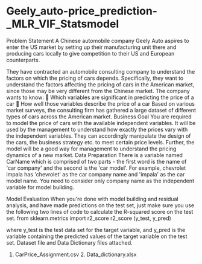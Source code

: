 # Geely_auto-price_prediction-_MLR_VIF_Statsmodel
Problem Statement 
A Chinese automobile company Geely Auto aspires to enter the US market by setting up their manufacturing unit there and producing cars locally to give competition to their US and European counterparts. 
 
They have contracted an automobile consulting company to understand the factors on which the pricing of cars depends. Specifically, they want to understand the factors affecting the pricing of cars in the American market, since those may be very different from the Chinese market. The company wants to know: 
 Which variables are significant in predicting the price of a car  How well those variables describe the price of a car 
Based on various market surveys, the consulting firm has gathered a large dataset of different types of cars across the American market. 
Business Goal 
You are required to model the price of cars with the available independent variables. It will be used by the management to understand how exactly the prices vary with the independent variables. They can accordingly manipulate the design of the cars, the business strategy etc. to meet certain price levels. Further, the model will be a good way for management to understand the pricing dynamics of a new market. 
Data Preparation 
There is a variable named CarName which is comprised of two parts - the first word is the name of 'car company' and the second is the 'car model'. For example, chevrolet impala has 'chevrolet' as the car company name and 'impala' as the car model name. You need to consider only company name as the independent variable for model building. 
 
 

 
 
Model Evaluation 
When you're done with model building and residual analysis, and have made predictions on the test set, just make sure you use the following two lines of code to calculate the R-squared score on the test set. 
from sklearn.metrics import r2_score r2_score (y_test, y_pred) 
 
where y_test is the test data set for the target variable, and y_pred is the variable containing the predicted values of the target variable on the test set. 
Dataset file and Data Dictionary files attached. 
1. CarPrice_Assignment.csv 2. Data_dictionary.xlsx 
